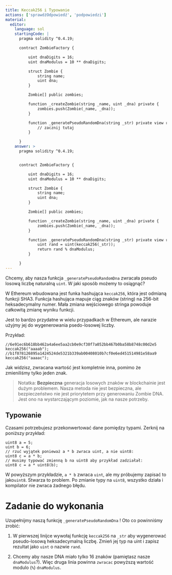 ```yaml
---
title: Keccak256 i Typowanie
actions: ['sprawdźOdpowiedź', 'podpowiedzi']
material:
  editor:
    language: sol
    startingCode: |
      pragma solidity ^0.4.19;

      contract ZombieFactory {

          uint dnaDigits = 16;
          uint dnaModulus = 10 ** dnaDigits;

          struct Zombie {
              string name;
              uint dna;
          }

          Zombie[] public zombies;

          function _createZombie(string _name, uint _dna) private {
              zombies.push(Zombie(_name, _dna));
          } 

          function _generatePseudoRandomDna(string _str) private view returns (uint) {
              // zacznij tutaj
          }

      }
    answer: >
      pragma solidity ^0.4.19;


      contract ZombieFactory {

          uint dnaDigits = 16;
          uint dnaModulus = 10 ** dnaDigits;

          struct Zombie {
              string name;
              uint dna;
          }

          Zombie[] public zombies;

          function _createZombie(string _name, uint _dna) private {
              zombies.push(Zombie(_name, _dna));
          } 

          function _generatePseudoRandomDna(string _str) private view returns (uint) {
              uint rand = uint(keccak256(_str));
              return rand % dnaModulus;
          }

      }
---
```


Chcemy, aby nasza funkcja `_generatePseudoRandomDna` zwracała pseudo losową liczbę naturalną `uint`. W jaki sposób możemy to osiągnąć?

W Ethereum wbudowana jest funka hashująca `keccak256`, która jest odmianą funkcji SHA3. Funkcja hashująca mapuje ciąg znaków (string) na 256-bit heksadecymalny numer. Mała zmiana wejściowego stringa powoduje całkowitą zmianę wyniku funkcji.


Jest to bardzo przydatne w wielu przypadkach w Ethereum, ale narazie użyjmy jej do wygenerowania psedo-losowej liczby.

Przykład:

```
//6e91ec6b618bb462a4a6ee5aa2cb0e9cf30f7a052bb467b0ba58b8748c00d2e5
keccak256("aaaab");
//b1f078126895a1424524de5321b339ab00408010b7cf0e6ed451514981e58aa9
keccak256("aaaac");
```

Jak widzisz, zwracana wartość jest kompletnie inna, pomimo że zmieniliśmy tylko jeden znak.

> Notatka: **Bezpieczna** generacja losowych znaków w blockchainie jest dużym problemem. Nasza metoda nie jest bezpieczna, ale bezpieczeństwo nie jest priorytetem przy generowaniu Zombie DNA. Jest ono na wystarczającym poziomie, jak na nasze potrzeby.

## Typowanie

Czasami potrzebujesz przekonwertować dane pomiędzy typami. Zerknij na poniższy przykład:

```
uint8 a = 5;
uint b = 6;
// rzuć wyjątek ponieważ a * b zwraca uint, a nie uint8:
uint8 c = a * b; 
// musimy typować zmienną b na uint8 aby przykład zadziałał:
uint8 c = a * uint8(b); 
```

W powyższym przykładzie, `a * b` zwraca `uint`, ale my próbujemy zapisać to jako`uint8`. Stwarza to  problem. Po zmianie typy na `uint8`, wszystko działa i kompilator nie zwraca żadnego błędu.

#  Zadanie do wykonania

Uzupełnijmy naszą funkcję `_generatePseudoRandomDna` ! Oto co powinniśmy zrobić:

1. W pierwszej linijce wywołaj funkcję `keccak256` na  `_str` aby wygenerować pseudo-losową heksadecymalną liczbę. Zmień jej typ na uint i zapisz rezultat jako `uint` o nazwie `rand`.

2. Chcemy aby nasze DNA miało tylko 16 znaków (pamiętasz nasze `dnaModulus`?). Więc druga linia powinna `zwracac` powyższą wartość modulo (`%`) `dnaModulus`.
